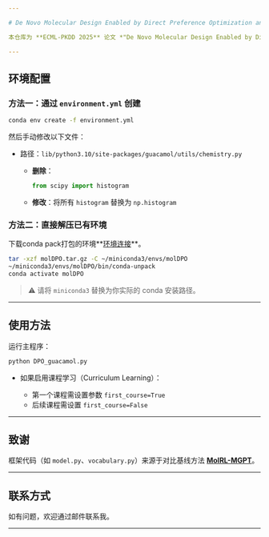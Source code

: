 ```yaml
---

# De Novo Molecular Design Enabled by Direct Preference Optimization and Curriculum Learning

本仓库为 **ECML-PKDD 2025** 论文 *"De Novo Molecular Design Enabled by Direct Preference Optimization and Curriculum Learning"* 的代码实现。

---
```


## 环境配置

### 方法一：通过 `environment.yml` 创建

```bash
conda env create -f environment.yml
```

然后手动修改以下文件：

* 路径：`lib/python3.10/site-packages/guacamol/utils/chemistry.py`

  * **删除**：

    ```python
    from scipy import histogram
    ```
  * **修改**：将所有 `histogram` 替换为 `np.histogram`

### 方法二：直接解压已有环境
下载conda pack打包的环境**[环境连接](https://drive.google.com/file/d/1jg6md4Cwv1C7dHXO8loggGJjo0d6n_BA/view?usp=sharing)**。

```bash
tar -xzf molDPO.tar.gz -C ~/miniconda3/envs/molDPO
~/miniconda3/envs/molDPO/bin/conda-unpack
conda activate molDPO
```

> ⚠️ 请将 `miniconda3` 替换为你实际的 conda 安装路径。

---

## 使用方法

运行主程序：

```bash
python DPO_guacamol.py
```

* 如果启用课程学习（Curriculum Learning）：

  * 第一个课程需设置参数 `first_course=True`
  * 后续课程需设置 `first_course=False`

---

## 致谢

框架代码（如 `model.py`、`vocabulary.py`）来源于对比基线方法 **[MolRL-MGPT](https://github.com/HXYfighter/MolRL-MGPT)**。

---

## 联系方式

如有问题，欢迎通过邮件联系我。

---